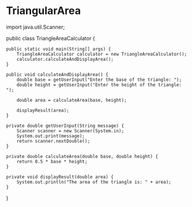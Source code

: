 # TriangularArea

import java.util.Scanner;

public class TriangleAreaCalculator {

    public static void main(String[] args) {
        TriangleAreaCalculator calculator = new TriangleAreaCalculator();
        calculator.calculateAndDisplayArea();
    }

    public void calculateAndDisplayArea() {
        double base = getUserInput("Enter the base of the triangle: ");
        double height = getUserInput("Enter the height of the triangle: ");

        double area = calculateArea(base, height);

        displayResult(area);
    }

    private double getUserInput(String message) {
        Scanner scanner = new Scanner(System.in);
        System.out.print(message);
        return scanner.nextDouble();
    }

    private double calculateArea(double base, double height) {
        return 0.5 * base * height;
    }

    private void displayResult(double area) {
        System.out.println("The area of the triangle is: " + area);
    }
}
